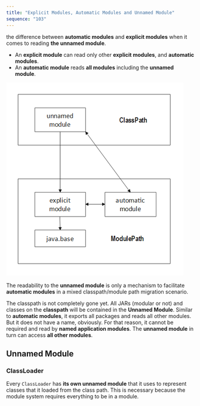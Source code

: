 ```yaml
---
title: "Explicit Modules, Automatic Modules and Unnamed Module"
sequence: "103"
---
```


the difference between **automatic modules** and **explicit modules** when it comes to reading **the unnamed module**.

- An **explicit module** can read only other **explicit modules**, and **automatic modules**.
- An **automatic module** reads **all modules** including the **unnamed module**.

![](/assets/images/java/module/explicit-automatic-unnamed-module.png)

The readability to the **unnamed module** is only a mechanism to facilitate **automatic modules**
in a mixed classpath/module path migration scenario. 

The classpath is not completely gone yet.
All JARs (modular or not) and classes on the **classpath** will be contained in the **Unnamed Module**.
Similar to **automatic modules**, it exports all packages and reads all other modules.
But it does not have a name, obviously.
For that reason, it cannot be required and read by **named application modules**.
The **unnamed module** in turn can access **all other modules**.

## Unnamed Module

### ClassLoader

Every `ClassLoader` has **its own unnamed module** that it uses to represent classes that it loaded from the class path.
This is necessary because the module system requires everything to be in a module.

